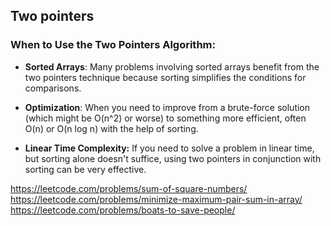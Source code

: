 ## Two pointers

### When to Use the Two Pointers Algorithm:
* **Sorted Arrays**: Many problems involving sorted arrays benefit from the two pointers technique because sorting simplifies the conditions for comparisons.

* **Optimization**: When you need to improve from a brute-force solution (which might be O(n^2) or worse) to something more efficient, often O(n) or O(n log n) with the help of sorting.

* **Linear Time Complexity:** If you need to solve a problem in linear time, but sorting alone doesn't suffice, using two pointers in conjunction with sorting can be very effective.


https://leetcode.com/problems/sum-of-square-numbers/
https://leetcode.com/problems/minimize-maximum-pair-sum-in-array/
https://leetcode.com/problems/boats-to-save-people/
